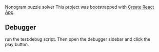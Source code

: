Nonogram puzzle solver
This project was bootstrapped with [Create React App](https://github.com/facebook/create-react-app).

## Debugger

run the test:debug script. Then open the debugger sidebar and click the play button.

